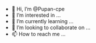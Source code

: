 - 👋 Hi, I’m @Pupan-cpe
- 👀 I’m interested in ...
- 🌱 I’m currently learning ...
- 💞️ I’m looking to collaborate on ...
- 📫 How to reach me ...

<!---
Pupan-cpe/Pupan-cpe is a ✨ special ✨ repository because its `README.md` (this file) appears on your GitHub profile.
You can click the Preview link to take a look at your changes.
--->

